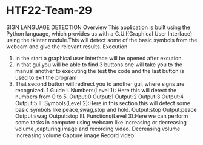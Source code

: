 # HTF22-Team-29
SIGN LANGUAGE DETECTION
Overview
This application is built using the Python language, which provides us with a
G.U.I(Graphical User Interface) using the tkinter module.This will detect some of the
basic symbols from the webcam and give the relevant results.
Execution
1. In the start a graphical user interface will be opened after excution.
2. In that gui you will be able to find 3 buttons one will take you to the manual another
to executing the test the code and the last button is used to exit the program
3. That second button will redirect you to another gui, where signs are recognized.
1
Guide
I. Numbers(Level 1): Here this will detect the numbers from 0 to 5.
Output:0 Output:1 Output:2 Output:3 Output:4 Output:5
II. Symbols(Level 2):Here in this section this will detect some basic symbols like
peace,swag,stop and hold.
Output:stop Output:peace Output:swag Output:stop
III. Functions(Level 3):Here we can perform some tasks in computer using webcam
like increasing or decreasing volume ,capturing image and recording video.
Decreasing volume Increasing volume Capture image Record video
